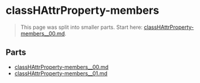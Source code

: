 # classHAttrProperty-members

> This page was split into smaller parts. Start here: [classHAttrProperty-members__00.md](classHAttrProperty-members__00.md).

## Parts

- [classHAttrProperty-members__00.md](classHAttrProperty-members__00.md)
- [classHAttrProperty-members__01.md](classHAttrProperty-members__01.md)
